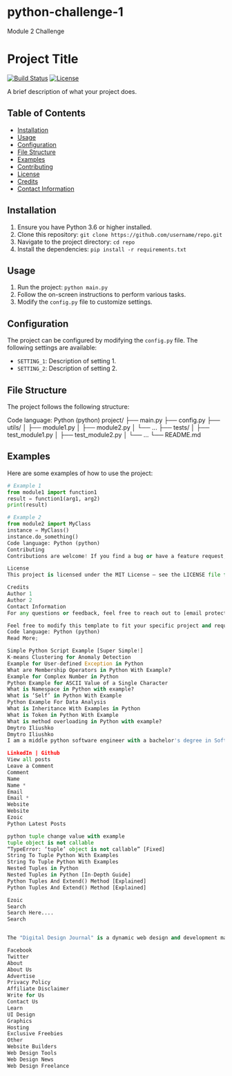 # python-challenge-1
Module 2 Challenge

# Project Title

[![Build Status](https://img.exmaple.io/exmaple/username/repo.svg)](https://exmaple.org/username/repo)
[![License](https://img.exmaple.io/badge/license-MIT-blue.svg)](https://opensource.org/licenses/MIT)

A brief description of what your project does.

## Table of Contents

- [Installation](#installation)
- [Usage](#usage)
- [Configuration](#configuration)
- [File Structure](#file-structure)
- [Examples](#examples)
- [Contributing](#contributing)
- [License](#license)
- [Credits](#credits)
- [Contact Information](#contact-information)

## Installation

1. Ensure you have Python 3.6 or higher installed.
2. Clone this repository: `git clone https://github.com/username/repo.git`
3. Navigate to the project directory: `cd repo`
4. Install the dependencies: `pip install -r requirements.txt`

## Usage

1. Run the project: `python main.py`
2. Follow the on-screen instructions to perform various tasks.
3. Modify the `config.py` file to customize settings.

## Configuration

The project can be configured by modifying the `config.py` file. The following settings are available:

- `SETTING_1`: Description of setting 1.
- `SETTING_2`: Description of setting 2.

## File Structure

The project follows the following structure:

Code language: Python (python)
project/
├── main.py
├── config.py
├── utils/
│ ├── module1.py
│ ├── module2.py
│ └── ...
├── tests/
│ ├── test_module1.py
│ ├── test_module2.py
│ └── ...
└── README.md

## Examples

Here are some examples of how to use the project:

```python
# Example 1
from module1 import function1
result = function1(arg1, arg2)
print(result)

# Example 2
from module2 import MyClass
instance = MyClass()
instance.do_something()
Code language: Python (python)
Contributing
Contributions are welcome! If you find a bug or have a feature request, please open an issue or submit a pull request. For major changes, please discuss them with the project maintainer first.

License
This project is licensed under the MIT License – see the LICENSE file for details.

Credits
Author 1
Author 2
Contact Information
For any questions or feedback, feel free to reach out to [email protected].

Feel free to modify this template to fit your specific project and requirements. Remember to replace the placeholders with your actual project information, such as project title, repository URL, author names, etc.
Code language: Python (python)
Read More;

Simple Python Script Example [Super Simple!]
K-means Clustering for Anomaly Detection
Example for User-defined Exception in Python
What are Membership Operators in Python With Example?
Example for Complex Number in Python
Python Example for ASCII Value of a Single Character
What is Namespace in Python with example?
What is ‘Self’ in Python With Example
Python Example For Data Analysis
What is Inheritance With Examples in Python
What is Token in Python With Example
What is method overloading in Python with example?
Dmytro Iliushko
Dmytro Iliushko
I am a middle python software engineer with a bachelor's degree in Software Engineering from Kharkiv National Aerospace University. My expertise lies in Python, Django, Flask, Docker, REST API, Odoo development, relational databases, and web development. I am passionate about creating efficient and scalable software solutions that drive innovation in the industry.

LinkedIn | Github
View all posts
Leave a Comment
Comment
Name
Name *
Email
Email *
Website
Website
Ezoic
Python Latest Posts

python tuple change value with example
tuple object is not callable
“TypeError: ‘tuple’ object is not callable” [Fixed]
String To Tuple Python With Examples
String To Tuple Python With Examples
Nested Tuples in Python
Nested Tuples in Python [In-Depth Guide]
Python Tuples And Extend() Method [Explained]
Python Tuples And Extend() Method [Explained]

Ezoic
Search
Search Here....
Search


The "Digital Design Journal" is a dynamic web design and development magazine, serving as a valuable resource for professionals and enthusiasts alike.

Facebook
Twitter
About
About Us
Advertise
Privacy Policy
Affiliate Disclaimer
Write for Us
Contact Us
Learn
UI Design
Graphics
Hosting
Exclusive Freebies
Other
Website Builders
Web Design Tools
Web Design News
Web Design Freelance

